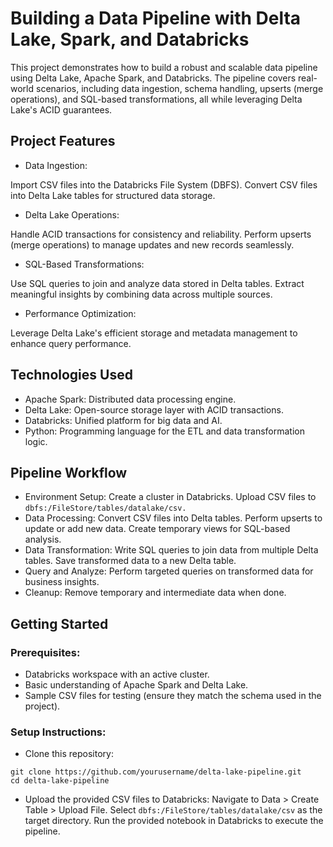 # Building a Data Pipeline with Delta Lake, Spark, and Databricks
This project demonstrates how to build a robust and scalable data pipeline using Delta Lake, Apache Spark, and Databricks. The pipeline covers real-world scenarios, including data ingestion, schema handling, upserts (merge operations), and SQL-based transformations, all while leveraging Delta Lake's ACID guarantees.

## Project Features
- Data Ingestion:

Import CSV files into the Databricks File System (DBFS).
Convert CSV files into Delta Lake tables for structured data storage.

- Delta Lake Operations:

Handle ACID transactions for consistency and reliability.
Perform upserts (merge operations) to manage updates and new records seamlessly.

- SQL-Based Transformations:

Use SQL queries to join and analyze data stored in Delta tables.
Extract meaningful insights by combining data across multiple sources.

- Performance Optimization:

Leverage Delta Lake's efficient storage and metadata management to enhance query performance.

## Technologies Used

- Apache Spark: Distributed data processing engine.
- Delta Lake: Open-source storage layer with ACID transactions.
- Databricks: Unified platform for big data and AI.
- Python: Programming language for the ETL and data transformation logic.

## Pipeline Workflow

- Environment Setup:
Create a cluster in Databricks.
Upload CSV files to ```dbfs:/FileStore/tables/datalake/csv.```
- Data Processing:
Convert CSV files into Delta tables.
Perform upserts to update or add new data.
Create temporary views for SQL-based analysis.
- Data Transformation:
Write SQL queries to join data from multiple Delta tables.
Save transformed data to a new Delta table.
- Query and Analyze:
Perform targeted queries on transformed data for business insights.
- Cleanup:
Remove temporary and intermediate data when done.

## Getting Started

### Prerequisites:
- Databricks workspace with an active cluster.
- Basic understanding of Apache Spark and Delta Lake.
- Sample CSV files for testing (ensure they match the schema used in the project).

### Setup Instructions:

- Clone this repository:
```
git clone https://github.com/yourusername/delta-lake-pipeline.git
cd delta-lake-pipeline
```

- Upload the provided CSV files to Databricks:
Navigate to Data > Create Table > Upload File.
Select ```dbfs:/FileStore/tables/datalake/csv``` as the target directory.
Run the provided notebook in Databricks to execute the pipeline.
